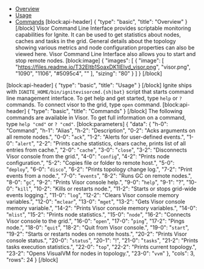 * [Overview](#overview)
* [Usage](#usage)
* [Commands](#commands)
[block:api-header]
{
  "type": "basic",
  "title": "Overview"
}
[/block]
Visor Command Line Interface provides scriptable monitoring capabilities for Ignite. It can be used to get statistics about nodes, caches and tasks in the grid. General details about the topology showing various metrics and node configuration properties can also be viewed here. Visor Command Line Interface also allows you to start and stop remote nodes.
[block:image]
{
  "images": [
    {
      "image": [
        "https://files.readme.io/T32Eltb1SoaxDK1lEIvd_visor.png",
        "visor.png",
        "1090",
        "1106",
        "#5095c4",
        ""
      ],
      "sizing": "80"
    }
  ]
}
[/block]

[block:api-header]
{
  "type": "basic",
  "title": "Usage"
}
[/block]
Ignite ships with `IGNITE_HOME/bin/ignitevisorcmd.{sh|bat}` script that starts command line management interface.
To get help and get started, type `help` or `?` commands. To connect visor to the grid, type `open` command.
[block:api-header]
{
  "type": "basic",
  "title": "Commands"
}
[/block]
The following commands are available in Visor. To get full information on a command, type `help "cmd"` or `? "cmd"`.
[block:parameters]
{
  "data": {
    "h-0": "Command",
    "h-1": "Alias",
    "h-2": "Description",
    "0-2": "Acks arguments on all remote nodes.",
    "0-0": "`ack`",
    "1-2": "Alerts for user-defined events.",
    "1-0": "`alert`",
    "2-2": "Prints cache statistics, clears cache, prints list of all entries from cache.",
    "2-0": "`cache`",
    "3-0": "`close`",
    "3-2": "Disconnects Visor console from the grid.",
    "4-0": "`config`",
    "4-2": "Prints node configuration.",
    "5-2": "Copies file or folder to remote host.",
    "5-0": "`deploy`",
    "6-0": "`disco`",
    "6-2": "Prints topology change log.",
    "7-2": "Print events from a node.",
    "7-0": "`events`",
    "8-2": "Runs GC on remote nodes.",
    "8-0": "`gc`",
    "9-2": "Prints Visor console help.",
    "9-0": "`help`",
    "9-1": "?",
    "10-0": "`kill`",
    "10-2": "Kills or restarts node.",
    "11-2": "Starts or stops grid-wide events logging.",
    "11-0": "`log`",
    "12-2": "Clears Visor console memory variables.",
    "12-0": "`mclear`",
    "13-0": "`mget`",
    "13-2": "Gets Visor console memory variable.",
    "14-2": "Prints Visor console memory variables.",
    "14-0": "`mlist`",
    "15-2": "Prints node statistics.",
    "15-0": "`node`",
    "16-2": "Connects Visor console to the grid.",
    "16-0": "`open`",
    "17-0": "`ping`",
    "17-2": "Pings node.",
    "18-0": "`quit`",
    "18-2": "Quit from Visor console.",
    "19-0": "`start`",
    "19-2": "Starts or restarts nodes on remote hosts.",
    "20-2": "Prints Visor console status.",
    "20-0": "`status`",
    "20-1": "!",
    "21-0": "`tasks`",
    "21-2": "Prints tasks execution statistics.",
    "22-0": "`top`",
    "22-2": "Prints current topology.",
    "23-2": "Opens VisualVM for nodes in topology.",
    "23-0": "`vvm`"
  },
  "cols": 3,
  "rows": 24
}
[/block]
